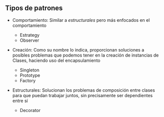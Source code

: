 ## Tipos de patrones

* Comportamiento:
Similar a _estructurales_ pero más enfocados en
el comportamiento

  * Estrategy
  * Observer

* Creación: 
Como su nombre lo indica, proporcionan soluciones
a posibles problemas que podemos tener en la 
creación de instancias de Clases, haciendo uso
del encapsulamiento
  * Singleton 
  * Prototype
  * Factory

* Estructurales:
Solucionan los problemas de composición entre clases
para que puedan trabajar juntos, sin precisamente ser
dependientes entre sí 
  * Decorator
